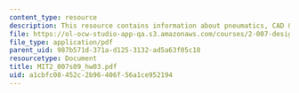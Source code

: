 ```yaml
---
content_type: resource
description: This resource contains information about pneumatics, CAD & gears.
file: https://ol-ocw-studio-app-qa.s3.amazonaws.com/courses/2-007-design-and-manufacturing-i-spring-2009/a1cbfc08452c2b96406f56a1ce952194_MIT2_007s09_hw03.pdf
file_type: application/pdf
parent_uid: 987b571d-371a-d125-3132-ad5a63f05c18
resourcetype: Document
title: MIT2_007s09_hw03.pdf
uid: a1cbfc08-452c-2b96-406f-56a1ce952194
---
```

